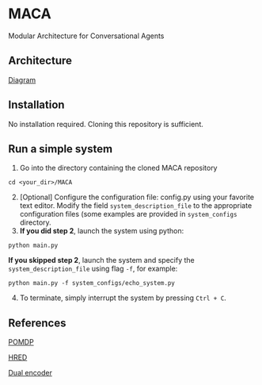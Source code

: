 # MACA
Modular Architecture for Conversational Agents

## Architecture
[Diagram](https://drive.google.com/open?id=0B3VG4mDUTWdINnQ1T1Bac3RQbW8)

## Installation
No installation required. Cloning this repository is sufficient.

## Run a simple system
1. Go into the directory containing the cloned MACA repository
```
cd <your_dir>/MACA
```
2. [Optional] Configure the configuration file: config.py using your favorite text editor. Modify the field `system_description_file` to the appropriate configuration files (some examples are provided in `system_configs` directory.
3. <b>If you did step 2</b>, launch the system using python:
```
python main.py
```
<b>If you skipped step 2</b>, launch the system and specify the `system_description_file` using flag `-f`, for example:
```
python main.py -f system_configs/echo_system.py
```
4. To terminate, simply interrupt the system by pressing `Ctrl + C`.

## References
[POMDP](https://github.com/mbforbes/py-pomdp)

[HRED](https://github.com/julianser/hed-dlg-truncated)

[Dual encoder](https://github.com/NicolasAG/Discriminator)
